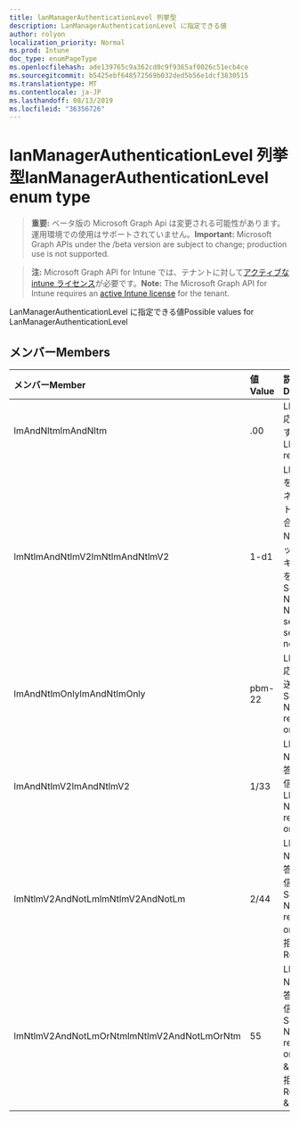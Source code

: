 ```yaml
---
title: lanManagerAuthenticationLevel 列挙型
description: LanManagerAuthenticationLevel に指定できる値
author: rolyon
localization_priority: Normal
ms.prod: Intune
doc_type: enumPageType
ms.openlocfilehash: ade139765c9a362cd0c9f9365af0026c51ecb4ce
ms.sourcegitcommit: b5425ebf648572569b032ded5b56e1dcf3830515
ms.translationtype: MT
ms.contentlocale: ja-JP
ms.lasthandoff: 08/13/2019
ms.locfileid: "36356726"
---
```

# <a name="lanmanagerauthenticationlevel-enum-type"></a><span data-ttu-id="4df10-103">lanManagerAuthenticationLevel 列挙型</span><span class="sxs-lookup"><span data-stu-id="4df10-103">lanManagerAuthenticationLevel enum type</span></span>

> <span data-ttu-id="4df10-104">**重要:** ベータ版の Microsoft Graph Api は変更される可能性があります。運用環境での使用はサポートされていません。</span><span class="sxs-lookup"><span data-stu-id="4df10-104">**Important:** Microsoft Graph APIs under the /beta version are subject to change; production use is not supported.</span></span>

> <span data-ttu-id="4df10-105">**注:** Microsoft Graph API for Intune では、テナントに対して[アクティブな intune ライセンス](https://go.microsoft.com/fwlink/?linkid=839381)が必要です。</span><span class="sxs-lookup"><span data-stu-id="4df10-105">**Note:** The Microsoft Graph API for Intune requires an [active Intune license](https://go.microsoft.com/fwlink/?linkid=839381) for the tenant.</span></span>

<span data-ttu-id="4df10-106">LanManagerAuthenticationLevel に指定できる値</span><span class="sxs-lookup"><span data-stu-id="4df10-106">Possible values for LanManagerAuthenticationLevel</span></span>

## <a name="members"></a><span data-ttu-id="4df10-107">メンバー</span><span class="sxs-lookup"><span data-stu-id="4df10-107">Members</span></span>
|<span data-ttu-id="4df10-108">メンバー</span><span class="sxs-lookup"><span data-stu-id="4df10-108">Member</span></span>|<span data-ttu-id="4df10-109">値</span><span class="sxs-lookup"><span data-stu-id="4df10-109">Value</span></span>|<span data-ttu-id="4df10-110">説明</span><span class="sxs-lookup"><span data-stu-id="4df10-110">Description</span></span>|
|:---|:---|:---|
|<span data-ttu-id="4df10-111">lmAndNltm</span><span class="sxs-lookup"><span data-stu-id="4df10-111">lmAndNltm</span></span>|<span data-ttu-id="4df10-112">.0</span><span class="sxs-lookup"><span data-stu-id="4df10-112">0</span></span>|<span data-ttu-id="4df10-113">LM & NTLM 応答を送信する</span><span class="sxs-lookup"><span data-stu-id="4df10-113">Send LM & NTLM responses</span></span>|
|<span data-ttu-id="4df10-114">lmNtlmAndNtlmV2</span><span class="sxs-lookup"><span data-stu-id="4df10-114">lmNtlmAndNtlmV2</span></span>|<span data-ttu-id="4df10-115">1-d</span><span class="sxs-lookup"><span data-stu-id="4df10-115">1</span></span>|<span data-ttu-id="4df10-116">LM & NTLM を送信する-ネゴシエートされる場合は NTLMv2 セッションセキュリティを使用する</span><span class="sxs-lookup"><span data-stu-id="4df10-116">Send LM & NTLM-use NTLMv2 session security if negotiated</span></span>|
|<span data-ttu-id="4df10-117">lmAndNtlmOnly</span><span class="sxs-lookup"><span data-stu-id="4df10-117">lmAndNtlmOnly</span></span>|<span data-ttu-id="4df10-118">pbm-2</span><span class="sxs-lookup"><span data-stu-id="4df10-118">2</span></span>|<span data-ttu-id="4df10-119">LM & NTLM 応答のみを送信する</span><span class="sxs-lookup"><span data-stu-id="4df10-119">Send LM & NTLM responses only</span></span>|
|<span data-ttu-id="4df10-120">lmAndNtlmV2</span><span class="sxs-lookup"><span data-stu-id="4df10-120">lmAndNtlmV2</span></span>|<span data-ttu-id="4df10-121">1/3</span><span class="sxs-lookup"><span data-stu-id="4df10-121">3</span></span>|<span data-ttu-id="4df10-122">LM & NTLMv2 応答のみを送信する</span><span class="sxs-lookup"><span data-stu-id="4df10-122">Send LM & NTLMv2 responses only</span></span>|
|<span data-ttu-id="4df10-123">lmNtlmV2AndNotLm</span><span class="sxs-lookup"><span data-stu-id="4df10-123">lmNtlmV2AndNotLm</span></span>|<span data-ttu-id="4df10-124">2/4</span><span class="sxs-lookup"><span data-stu-id="4df10-124">4</span></span>|<span data-ttu-id="4df10-125">LM & NTLMv2 応答のみを送信します。</span><span class="sxs-lookup"><span data-stu-id="4df10-125">Send LM & NTLMv2 responses only.</span></span> <span data-ttu-id="4df10-126">LM を拒否する</span><span class="sxs-lookup"><span data-stu-id="4df10-126">Refuse LM</span></span>|
|<span data-ttu-id="4df10-127">lmNtlmV2AndNotLmOrNtm</span><span class="sxs-lookup"><span data-stu-id="4df10-127">lmNtlmV2AndNotLmOrNtm</span></span>|<span data-ttu-id="4df10-128">5</span><span class="sxs-lookup"><span data-stu-id="4df10-128">5</span></span>|<span data-ttu-id="4df10-129">LM & NTLMv2 応答のみを送信します。</span><span class="sxs-lookup"><span data-stu-id="4df10-129">Send LM & NTLMv2 responses only.</span></span> <span data-ttu-id="4df10-130">NTLM & の LM を拒否する</span><span class="sxs-lookup"><span data-stu-id="4df10-130">Refuse LM & NTLM</span></span>|



